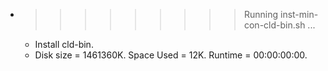 * >>>>>>>>> Running inst-min-con-cld-bin.sh ...
  * Install cld-bin.
  * Disk size = 1461360K. Space Used = 12K. Runtime = 00:00:00:00.

